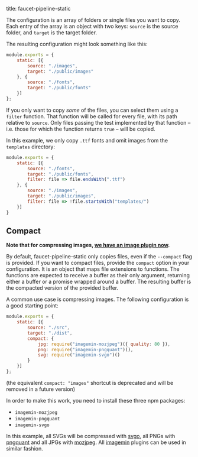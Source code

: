 title: faucet-pipeline-static

The configuration is an array of folders or single files you want to copy. Each
entry of the array is an object with two keys: `source` is the source folder,
and `target` is the target folder.

The resulting configuration might look something like this:

```js
module.exports = {
    static: [{
        source: "./images",
        target: "./public/images"
    }, {
        source: "./fonts",
        target: "./public/fonts"
    }]
};
```

If you only want to copy _some_ of the files, you can select them using a
`filter` function. That function will be called for every file, with its path
relative to `source`. Only files passing the test implemented by that function –
i.e. those for which the function returns `true` – will be copied.

In this example, we only copy `.ttf` fonts and omit images from the `templates`
directory:

```js
module.exports = {
    static: [{
        source: "./fonts",
        target: "./public/fonts",
        filter: file => file.endsWith(".ttf")
    }, {
        source: "./images",
        target: "./public/images",
        filter: file => !file.startsWith("templates/")
    }]
}
```

## Compact

**Note that for compressing images, [we have an image plugin now](/images).**

By default, faucet-pipeline-static only copies files, even if the `--compact`
flag is provided. If you want to compact files, provide the `compact` option in
your configuration. It is an object that maps file extensions to functions. The
functions are expected to receive a buffer as their only argument, returning
either a buffer or a promise wrapped around a buffer. The resulting buffer is
the compacted version of the provided buffer.

A common use case is compressing images. The following configuration is a good
starting point:

```js
module.exports = {
	static: [{
		source: "./src",
		target: "./dist",
		compact: {
			jpg: require("imagemin-mozjpeg")({ quality: 80 }),
			png: require("imagemin-pngquant")(),
			svg: require("imagemin-svgo")()
		}
    }]
};
```

(the equivalent `compact: "images"` shortcut is deprecated and will be removed
in a future version)

In order to make this work, you need to install these three npm packages:

* `imagemin-mozjpeg`
* `imagemin-pngquant`
* `imagemin-svgo`

In this example, all SVGs will be compressed with
[svgo](https://github.com/svg/svgo), all PNGs with
[pngquant](https://github.com/kornelski/pngquant) and all JPGs with
[mozjpeg](https://github.com/mozilla/mozjpeg). All
[imagemin](https://github.com/imagemin) plugins can be used in similar fashion.
